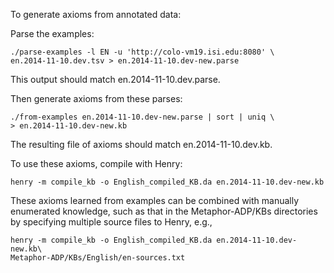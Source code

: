 To generate axioms from annotated data:

Parse the examples:

    ./parse-examples -l EN -u 'http://colo-vm19.isi.edu:8080' \
    en.2014-11-10.dev.tsv > en.2014-11-10.dev-new.parse

This output should match en.2014-11-10.dev.parse.

Then generate axioms from these parses:

    ./from-examples en.2014-11-10.dev-new.parse | sort | uniq \
    > en.2014-11-10.dev-new.kb

The resulting file of axioms should match en.2014-11-10.dev.kb.

To use these axioms, compile with Henry:

    henry -m compile_kb -o English_compiled_KB.da en.2014-11-10.dev-new.kb

These axioms learned from examples can be combined with manually
enumerated knowledge, such as that in the Metaphor-ADP/KBs directories by
specifying multiple source files to Henry, e.g.,

    henry -m compile_kb -o English_compiled_KB.da en.2014-11-10.dev-new.kb\
    Metaphor-ADP/KBs/English/en-sources.txt
